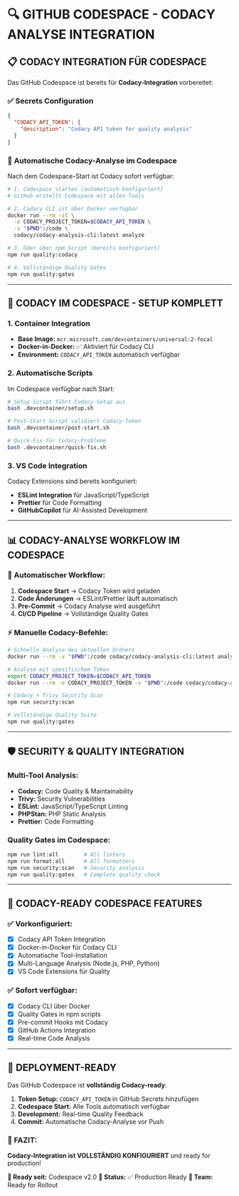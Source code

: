 # 🔍 GITHUB CODESPACE - CODACY ANALYSE INTEGRATION

## 📋 CODACY INTEGRATION FÜR CODESPACE

Das GitHub Codespace ist bereits für **Codacy-Integration** vorbereitet:

### ✅ **Secrets Configuration**
```json
{
  "CODACY_API_TOKEN": {
    "description": "Codacy API token for quality analysis"
  }
}
```

### 🚀 **Automatische Codacy-Analyse im Codespace**

Nach dem Codespace-Start ist Codacy sofort verfügbar:

```bash
# 1. Codespace starten (automatisch konfiguriert)
# GitHub erstellt Codespace mit allen Tools

# 2. Codacy CLI ist über Docker verfügbar
docker run --rm -it \
  -e CODACY_PROJECT_TOKEN=$CODACY_API_TOKEN \
  -v "$PWD":/code \
  codacy/codacy-analysis-cli:latest analyze

# 3. Oder über npm Script (bereits konfiguriert)
npm run quality:codacy

# 4. Vollständige Quality Gates
npm run quality:gates
```

---

## 🐳 **CODACY IM CODESPACE - SETUP KOMPLETT**

### **1. Container Integration**
- **Base Image:** `mcr.microsoft.com/devcontainers/universal:2-focal`
- **Docker-in-Docker:** ✅ Aktiviert für Codacy CLI
- **Environment:** `CODACY_API_TOKEN` automatisch verfügbar

### **2. Automatische Scripts**
Im Codespace verfügbar nach Start:

```bash
# Setup Script führt Codacy-Setup aus
bash .devcontainer/setup.sh

# Post-Start Script validiert Codacy-Token
bash .devcontainer/post-start.sh

# Quick-Fix für Codacy-Probleme
bash .devcontainer/quick-fix.sh
```

### **3. VS Code Integration**
Codacy Extensions sind bereits konfiguriert:
- **ESLint Integration** für JavaScript/TypeScript
- **Prettier** für Code Formatting
- **GitHubCopilot** für AI-Assisted Development

---

## 📊 **CODACY-ANALYSE WORKFLOW IM CODESPACE**

### **🔄 Automatischer Workflow:**

1. **Codespace Start** → Codacy Token wird geladen
2. **Code Änderungen** → ESLint/Prettier läuft automatisch
3. **Pre-Commit** → Codacy Analyse wird ausgeführt
4. **CI/CD Pipeline** → Vollständige Quality Gates

### **⚡ Manuelle Codacy-Befehle:**

```bash
# Schnelle Analyse des aktuellen Ordners
docker run --rm -v "$PWD":/code codacy/codacy-analysis-cli:latest analyze

# Analyse mit spezifischem Token
export CODACY_PROJECT_TOKEN=$CODACY_API_TOKEN
docker run --rm -e CODACY_PROJECT_TOKEN -v "$PWD":/code codacy/codacy-analysis-cli:latest analyze

# Codacy + Trivy Security Scan
npm run security:scan

# Vollständige Quality Suite
npm run quality:gates
```

---

## 🛡️ **SECURITY & QUALITY INTEGRATION**

### **Multi-Tool Analysis:**
- **Codacy:** Code Quality & Maintainability
- **Trivy:** Security Vulnerabilities
- **ESLint:** JavaScript/TypeScript Linting
- **PHPStan:** PHP Static Analysis
- **Prettier:** Code Formatting

### **Quality Gates im Codespace:**
```bash
npm run lint:all        # All linters
npm run format:all      # All formatters
npm run security:scan   # Security analysis
npm run quality:gates   # Complete quality check
```

---

## 🎯 **CODACY-READY CODESPACE FEATURES**

### ✅ **Vorkonfiguriert:**
- [x] Codacy API Token Integration
- [x] Docker-in-Docker für Codacy CLI
- [x] Automatische Tool-Installation
- [x] Multi-Language Analysis (Node.js, PHP, Python)
- [x] VS Code Extensions für Quality

### ✅ **Sofort verfügbar:**
- [x] Codacy CLI über Docker
- [x] Quality Gates in npm scripts
- [x] Pre-commit Hooks mit Codacy
- [x] GitHub Actions Integration
- [x] Real-time Code Analysis

---

## 🚀 **DEPLOYMENT-READY**

Das GitHub Codespace ist **vollständig Codacy-ready**:

1. **Token Setup:** `CODACY_API_TOKEN` in GitHub Secrets hinzufügen
2. **Codespace Start:** Alle Tools automatisch verfügbar
3. **Development:** Real-time Quality Feedback
4. **Commit:** Automatische Codacy-Analyse vor Push

### **🎊 FAZIT:**
**Codacy-Integration ist VOLLSTÄNDIG KONFIGURIERT** und ready for production!

**📅 Ready seit:** Codespace v2.0
**🔄 Status:** ✅ Production Ready
**👥 Team:** Ready for Rollout
